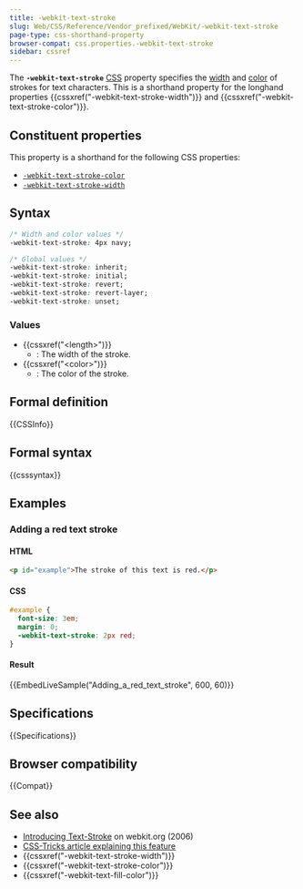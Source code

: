 ```yaml
---
title: -webkit-text-stroke
slug: Web/CSS/Reference/Vendor_prefixed/WebKit/-webkit-text-stroke
page-type: css-shorthand-property
browser-compat: css.properties.-webkit-text-stroke
sidebar: cssref
---
```


The **`-webkit-text-stroke`** [CSS](/en-US/docs/Web/CSS) property specifies the [width](/en-US/docs/Web/CSS/length) and [color](/en-US/docs/Web/CSS/color_value) of strokes for text characters. This is a shorthand property for the longhand properties {{cssxref("-webkit-text-stroke-width")}} and {{cssxref("-webkit-text-stroke-color")}}.

## Constituent properties

This property is a shorthand for the following CSS properties:

- [`-webkit-text-stroke-color`](/en-US/docs/Web/CSS/Reference/Vendor_prefixed/WebKit/-webkit-text-stroke-color)
- [`-webkit-text-stroke-width`](/en-US/docs/Web/CSS/Reference/Vendor_prefixed/WebKit/-webkit-text-stroke-width)

## Syntax

```css
/* Width and color values */
-webkit-text-stroke: 4px navy;

/* Global values */
-webkit-text-stroke: inherit;
-webkit-text-stroke: initial;
-webkit-text-stroke: revert;
-webkit-text-stroke: revert-layer;
-webkit-text-stroke: unset;
```

### Values

- {{cssxref("&lt;length&gt;")}}
  - : The width of the stroke.
- {{cssxref("&lt;color&gt;")}}
  - : The color of the stroke.

## Formal definition

{{CSSInfo}}

## Formal syntax

{{csssyntax}}

## Examples

### Adding a red text stroke

#### HTML

```html
<p id="example">The stroke of this text is red.</p>
```

#### CSS

```css
#example {
  font-size: 3em;
  margin: 0;
  -webkit-text-stroke: 2px red;
}
```

#### Result

{{EmbedLiveSample("Adding_a_red_text_stroke", 600, 60)}}

## Specifications

{{Specifications}}

## Browser compatibility

{{Compat}}

## See also

- [Introducing Text-Stroke](https://webkit.org/blog/85/introducing-text-stroke/) on webkit.org (2006)
- [CSS-Tricks article explaining this feature](https://css-tricks.com/adding-stroke-to-web-text/)
- {{cssxref("-webkit-text-stroke-width")}}
- {{cssxref("-webkit-text-stroke-color")}}
- {{cssxref("-webkit-text-fill-color")}}

